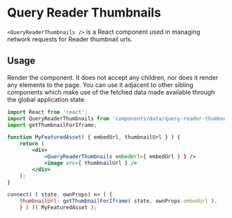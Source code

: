 # Query Reader Thumbnails

`<QueryReaderThumbnails />` is a React component used in managing network requests for Reader thumbnail urls.

## Usage

Render the component. It does not accept any children, nor does it render any elements to the page. You can use it adjacent to other sibling components which make use of the fetched data made available through the global application state.

```jsx
import React from 'react';
import QueryReaderThumbnails from 'components/data/query-reader-thumbnail';
import getThumbnailForIframe;

function MyFeaturedAsset( { embedUrl, thumbnailUrl } ) {
	return (
		<div>
			<QueryReaderThumbnails embedUrl={ embedUrl } } />
			<image src={ thumbnailUrl } />
		</div>
	);
}

connect( ( state, ownProps) => ( {
	thumbnailUrl: getThumbnailForIframe( state, ownProps.embedUrl ),
	} ) )( MyFeaturedAsset );
```
